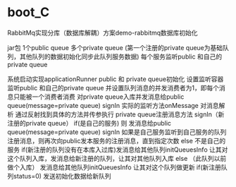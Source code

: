 # boot_C
RabbitMq实现分库（数据库解耦）方案demo-rabbitmq数据库初始化

jar包
1个public queue  多个private queue (第一个注册的private queue为基础队列，其他队列的数据初始化同步此队列服务数据)
每个服务监听public 和自己的private queue

系统启动实现applicationRunner 
  public 和 private queue初始化
  设置监听容器监听public 和自己的private queue 并设置队列消息的并发消费者为1，即每个消息只能被一个消费者消费
  对private queue入库并发消息给public queue(message=private queue) signIn
实际的监听方法onMessage 对消息解析 通过反射找到具体的方法并传参执行
private queue注册消息方法 signIn（新注册的private queue）
  if(是自己的服务) 则 发消息给public queue(message=private queue) signIn 如果是自己服务监听到自己服务的队列注册消息，则再次向public发本服务的注册消息，直到指定次数
  else 不是自己的服务
    if(新注册的队列没有在本库入过库)发消息给其他队列initQueuesInfo 让其对这个队列入库，发消息给新注册的队列，让其对其他队列入库
    else （此队列以前做个入库） 发消息给其他队列initQueuesInfo 让其对这个队列做更新
    if(新注册队列status=0) 发送初始化数据给新队列
